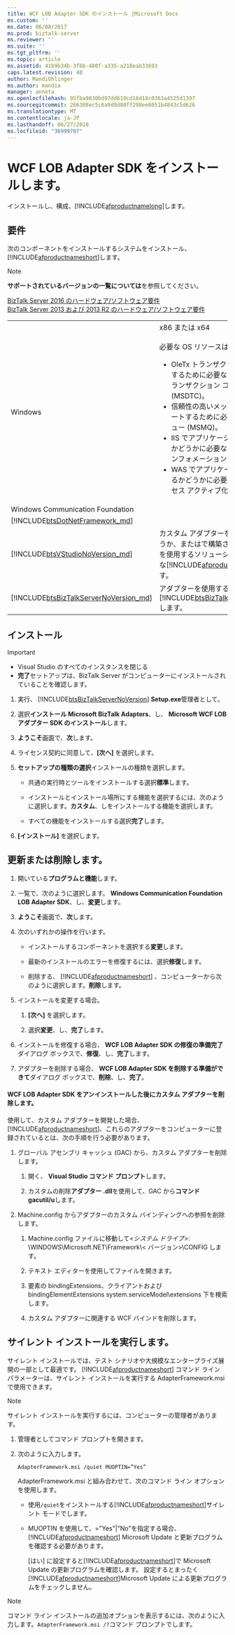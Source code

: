```yaml
---
title: WCF LOB Adapter SDK のインストール |Microsoft Docs
ms.custom: ''
ms.date: 06/08/2017
ms.prod: biztalk-server
ms.reviewer: ''
ms.suite: ''
ms.tgt_pltfrm: ''
ms.topic: article
ms.assetid: 41b9b34b-3fbb-480f-a335-a218eab33693
caps.latest.revision: 40
author: MandiOhlinger
ms.author: mandia
manager: anneta
ms.openlocfilehash: 95fba9830bd97dd619cd16d18c0363a4525d1397
ms.sourcegitcommit: 266308ec5c6a9d8d80ff298ee6051b4843c5d626
ms.translationtype: MT
ms.contentlocale: ja-JP
ms.lasthandoff: 06/27/2018
ms.locfileid: "36999707"
---
```

# <a name="install-the-wcf-lob-adapter-sdk"></a>WCF LOB Adapter SDK をインストールします。
インストールし、構成、[!INCLUDE[afproductnamelong](../../includes/afproductnamelong-md.md)]します。 

## <a name="requirements"></a>要件 
次のコンポーネントをインストールするシステムをインストール、[!INCLUDE[afproductnameshort](../../includes/afproductnameshort-md.md)]します。 

> [!NOTE]
> **サポートされているバージョンの一覧については**を参照してください。 
> 
> [BizTalk Server 2016 のハードウェア/ソフトウェア要件](../../install-and-config-guides/hardware-and-software-requirements-for-biztalk-server-2016.md)  
> [BizTalk Server 2013 および 2013 R2 のハードウェア/ソフトウェア要件](../../install-and-config-guides/hardware-and-software-requirements-for-biztalk-server-2013-and-2013-r2.md)

|                                                                                          |                                                                                                                                                                                                                                                                                                                                                                                                                                                              |
|------------------------------------------------------------------------------------------|--------------------------------------------------------------------------------------------------------------------------------------------------------------------------------------------------------------------------------------------------------------------------------------------------------------------------------------------------------------------------------------------------------------------------------------------------------------|
|                                         Windows                                          | x86 または x64 <br/><br/>必要な OS リソースは次のとおりです。<br/> <ul><li>OleTx トランザクションをサポートするために必要な Microsoft 分散トランザクション コーディネーター (MSDTC)。</li><li>信頼性の高いメッセージングをサポートするために必要なメッセージ キュー (MSMQ)。</li><li>IIS でアプリケーションをホストするかどうかに必要なインターネット インフォメーション サービス (IIS)。</li><li>WAS でアプリケーションをホストするかどうかに必要な Windows プロセス アクティブ化サービス (WAS)。</li></ul> |
|                             Windows Communication Foundation                             |                                                                                                                                                                                                                                                                                                                                                                                                                                                              |
|        [!INCLUDE[btsDotNetFramework_md](../../includes/btsdotnetframework-md.md)]        |                                                                                                                                                                                                                                                                                                                                                                                                                                                              |
|       [!INCLUDE[btsVStudioNoVersion_md](../../includes/btsvstudionoversion-md.md)]       |                                                                                                                                     カスタム アダプターを構築しているかどうか、またはで構築された、アダプターを使用するソリューションの開発に必要な[!INCLUDE[afproductnameshort](../../includes/afproductnameshort-md.md)]します。                                                                                                                                      |
| [!INCLUDE[btsBizTalkServerNoVersion_md](../../includes/btsbiztalkservernoversion-md.md)] |                                                                                                                                                                 アダプターを使用するかどうかに必要な[!INCLUDE[btsBizTalkServerNoVersion](../../includes/btsbiztalkservernoversion-md.md)]します。                                                                                                                                                                 |

## <a name="install"></a>インストール

> [!IMPORTANT]
> * Visual Studio のすべてのインスタンスを閉じる
> * **完了**セットアップは、BizTalk Server がコンピューターにインストールされていることを確認します。  

1. 実行、 [!INCLUDE[btsBizTalkServerNoVersion](../../includes/btsbiztalkservernoversion-md.md)] **Setup.exe**管理者として。

2. 選択**インストール Microsoft BizTalk Adapters**、し、 **Microsoft WCF LOB アダプター SDK のインストール**します。  

3. **ようこそ**画面で、**次**します。  

4. ライセンス契約に同意して、**[次へ]** を選択します。  

5. **セットアップの種類の選択**インストールの種類を選択します。  

   -   共通の実行時とツールをインストールする選択**標準**します。  

   -   インストールとインストール場所にする機能を選択するには、次のように選択します。**カスタム**、しをインストールする機能を選択します。  

   -   すべての機能をインストールする選択**完了**します。  

6. **[インストール]** を選択します。  

## <a name="update-or-remove"></a>更新または削除します。

1. 開いている**プログラムと機能**します。 

2. 一覧で、次のように選択します。 **Windows Communication Foundation LOB Adapter SDK**、し、**変更**します。  

3. **ようこそ**画面で、**次**します。  

4. 次のいずれかの操作を行います。  

   - インストールするコンポーネントを選択する**変更**します。  

   - 最新のインストールのエラーを修復するには、選択**修復**します。  

   - 削除する、 [!INCLUDE[afproductnameshort](../../includes/afproductnameshort-md.md)] 、コンピューターから次のように選択します。**削除**します。  

5. インストールを変更する場合。  

   1.  **[次へ]** を選択します。  

   2.  選択**変更**、し、**完了**します。  

6. インストールを修復する場合、 **WCF LOB Adapter SDK の修復の準備完了**ダイアログ ボックスで、**修復**、し、**完了**します。  

7. アダプターを削除する場合、 **WCF LOB Adapter SDK を削除する準備ができて**ダイアログ ボックスで、**削除**、し、**完了**。  


#### <a name="remove-custom-adapters-after-uninstalling-the-wcf-lob-adapter-sdk"></a>WCF LOB Adapter SDK をアンインストールした後にカスタム アダプターを削除します。  

 使用して、カスタム アダプターを開発した場合、 [!INCLUDE[afproductnameshort](../../includes/afproductnameshort-md.md)]、これらのアダプターをコンピューターに登録されているとは、次の手順を行う必要があります。  

1.  グローバル アセンブリ キャッシュ (GAC) から、カスタム アダプターを削除します。  

    1.  開く、 **Visual Studio コマンド プロンプト**します。  

    2.  カスタムの削除**アダプター .dll**を使用して、GAC から**コマンド gacutil/u**します。  

2.  Machine.config からアダプターのカスタム バインディングへの参照を削除します。  

    1.  Machine.config ファイルに移動して\<*システム ドライブ*\>: \WINDOWS\Microsoft.NET\Framework\\< バージョン\>\CONFIG します。  

    2.  テキスト エディターを使用してファイルを開きます。  

    3.  要素の bindingExtensions、クライアントおよび bindingElementExtensions system.serviceModel\extensions 下を検索します。  

    4.  カスタム アダプターに関連する WCF バインドを削除します。  

## <a name="do-a-silent-installation"></a>サイレント インストールを実行します。  
 サイレント インストールでは、テスト シナリオや大規模なエンタープライズ展開の一部として最適です。 [!INCLUDE[afproductnameshort](../../includes/afproductnameshort-md.md)] コマンド ライン パラメーターは、サイレント インストールを実行する AdapterFramework.msi で使用できます。  

> [!NOTE]
>  サイレント インストールを実行するには、コンピューターの管理者があります。 


1. 管理者としてコマンド プロンプトを開きます。  

2. 次のように入力します。

   ```  
   AdapterFramework.msi /quiet MUOPTIN=”Yes”  
   ```  

   AdapterFramework.msi と組み合わせて、次のコマンド ライン オプションを使用します。  

   * 使用`/quiet`をインストールする[!INCLUDE[afproductnameshort](../../includes/afproductnameshort-md.md)]サイレント モードでします。  

   * MUOPTIN を使用して、="Yes"&#124;"No"を指定する場合、 [!INCLUDE[afproductnameshort](../../includes/afproductnameshort-md.md)] Microsoft Update と更新プログラムを確認する必要があります。  

       [はい] に設定すると[!INCLUDE[afproductnameshort](../../includes/afproductnameshort-md.md)]で Microsoft Update の更新プログラムを確認します。 設定するとまったく[!INCLUDE[afproductnameshort](../../includes/afproductnameshort-md.md)]Microsoft Update による更新プログラムをチェックしません。  

> [!NOTE]
>  コマンド ライン インストールの追加オプションを表示するには、次のように入力します。`AdapterFramework.msi /?`コマンド プロンプトでします。  

